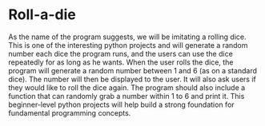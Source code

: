 # Roll-a-die
As the name of the program suggests, we will be imitating a rolling dice. This is one of the interesting python projects and will generate a random number each dice the program runs, and the users can use the dice repeatedly for as long as he wants. When the user rolls the dice, the program will generate a random number between 1 and 6 (as on a standard dice).  The number will then be displayed to the user. It will also ask users if they would like to roll the dice again. The program should also include a function that can randomly grab a number within 1 to 6 and print it. This beginner-level python projects will help build a strong foundation for fundamental programming concepts.

